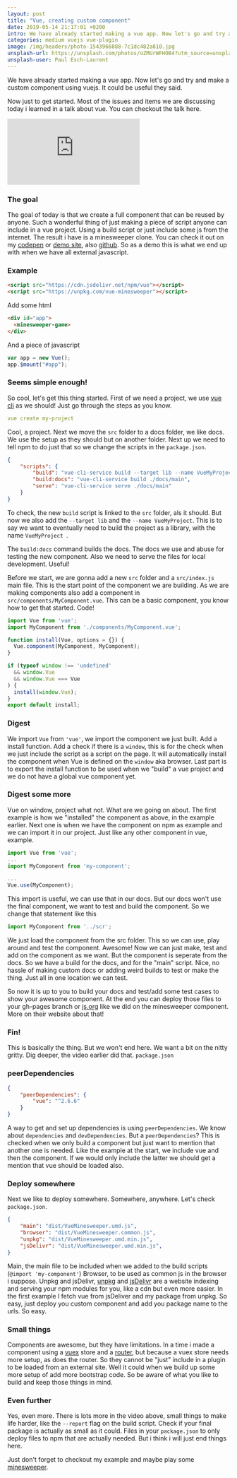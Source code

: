 ```yaml
---
layout: post
title: "Vue, creating custom component"
date: 2019-05-14 21:17:01 +0200
intro: We have already started making a vue app. Now let's go and try and make a custom component using vuejs. It could be useful they said.
categories: medium vuejs vue-plugin
image: /img/headers/photo-1543966888-7c1dc482a810.jpg
unsplash-url: https://unsplash.com/photos/oZMUrWFHOB4?utm_source=unsplash&utm_medium=referral&utm_content=creditCopyText
unsplash-user: Paul Esch-Laurent
---
```


We have already started making a vue app. Now let's go and try and make a custom component using vuejs. It could be useful they said.

Now just to get started. Most of the issues and items we are discussing today i learned in a talk about vue. You can checkout the talk here.

<div class="embed-responsive embed-responsive-16by9">
<iframe class="embed-responsive-item" src="https://www.youtube.com/embed/WH_zrZpMtCE" frameborder="0" allow="accelerometer; autoplay; encrypted-media; gyroscope; picture-in-picture" allowfullscreen></iframe>
</div>

### The goal

The goal of today is that we create a full component that can be reused by anyone. Such a wonderful thing of just making a piece of script anyone can include in a vue project. Using a build script or just include some js from the internet. The result i have is a minesweeper clone. You can check it out on my [codepen](https://codepen.io/disjfa/pen/axdmob) or [demo site](https://vue-minesweeper.js.org/), also [github](https://github.com/disjfa/vue-minesweeper). So as a demo this is what we end up with when we have all external javascript.

### Example

```html
<script src="https://cdn.jsdelivr.net/npm/vue"></script>
<script src="https://unpkg.com/vue-minesweeper"></script>
```
Add some html
```html
<div id="app">
  <minesweeper-game>
</div>
```
And a piece of javascript
```javascript
var app = new Vue();
app.$mount("#app");
```

### Seems simple enough!

So cool, let's get this thing started. First of we need a project, we use [vue cli](https://cli.vuejs.org/) as we should! Just go through the steps as you know.

```yaml
vue create my-project
```

Cool, a project. Next we move the `src` folder to a docs folder, we like docs. We use the setup as they should but on another folder. Next up we need to tell npm to do just that so we change the scripts in the `package.json`.

```json
{
    "scripts": {
        "build": "vue-cli-service build --target lib --name VueMyProject src/index.js",
        "build:docs": "vue-cli-service build ./docs/main",
        "serve": "vue-cli-service serve ./docs/main"
    }
}
```

To check, the new `build` script is linked to the `src` folder, als it should. But now we also add the `--target lib` and the `--name VueMyProject`. This is to say we want to eventually need to build the project as a library, with the name `VueMyProject `.

The `build:docs` command builds the docs. The docs we use and abuse for testing the new component. Also we need to serve the files for local development. Useful!

Before we start, we are gonna add a new `src` folder and a `src/index.js` main file. This is the start point of the component we are building. As we are making components also add a component in `src/components/MyComponent.vue`. This can be a basic component, you know how to get that started. Code!

```javascript
import Vue from 'vue';
import MyComponent from './components/MyComponent.vue';

function install(Vue, options = {}) {
  Vue.component(MyComponent, MyComponent);
}

if (typeof window !== 'undefined'
  && window.Vue
  && window.Vue === Vue
) {
  install(window.Vue);
}
export default install;
```

### Digest

We import `Vue` from `'vue'`, we import the component we just built. Add a install function. Add a check if there is a `window`, this is for the check when we just include the script as a script on the page. It will automatically install the component when Vue is defined on the `window` aka browser. Last part is to export the install function to be used when we "build" a vue project and we do not have a global vue component yet.

### Digest some more

Vue on window,  project what not. What are we going on about. The first example is how we "installed" the component as above, in the example earlier. Next one is when we have the component on npm as example and we can import it in our project. Just like any other component in vue, example.

```javascript
import Vue from 'vue';
...
import MyComponent from 'my-component';

...
Vue.use(MyComponent);
```

This import is useful, we can use that in our docs. But our docs won't use the final component, we want to test and build the component. So we change that statement like this

```javascript
import MyComponent from '../scr';
```

We just load the component from the src folder. This so we can use, play around and test the component. Awesome! Now we can just make, test and add on the component as we want. But the component is seperate from the docs. So we have a build for the docs, and for the "main" script. Nice, no hassle of making custom docs or adding weird builds to test or make the thing. Just all in one location we can test.

So now it is up to you to build your docs and test/add some test cases to show your awesome component. At the end you can deploy those files to your gh-pages branch or [js.org](https://js.org/) like we did on the minesweeper component. More on their website about that!

### Fin!

This is basically the thing. But we won't end here. We want a bit on the nitty gritty. Dig deeper, the video earlier did that. `package.json`

### peerDependencies

```json
{
    "peerDependencies": {
        "vue": "^2.6.6"
    }
}
```

A way to get and set up dependencies is using `peerDependencies`. We know about `dependencies` and `devDependencies`. But a `peerDependencies`? This is checked when we only build a component but just want to mention that another one is needed. Like the example at the start, we include vue and then the component. If we would only include the latter we should get a mention that vue should be loaded also.

### Deploy somewhere

Next we like to deploy somewhere. Somewhere, anywhere. Let's check `package.json`.
```json
{
    "main": "dist/VueMinesweeper.umd.js",
    "browser": "dist/VueMinesweeper.common.js",
    "unpkg": "dist/VueMinesweeper.umd.min.js",
    "jsDelivr": "dist/VueMinesweeper.umd.min.js",
}
```

Main, the main file to be included when we added to the build scripts (`@import 'my-component'`) Browser, to be used as common js in the browser i suppose. Unpkg and jsDelivr, [unpkg](https://unpkg.com/) and [jsDelivr](https://www.jsdelivr.com/) are a website indexing and serving your npm modules for you, like a cdn but even more easier. In the first example I fetch vue from jsDeliver and my package from unpkg. So easy, just deploy you custom component and add you package name to the urls. So easy.

### Small things

Components are awesome, but they have limitations. In a time i made a component using a [vuex](https://vuex.vuejs.org/) store and a [router](https://router.vuejs.org/), but because a vuex store needs more setup, as does the router. So they cannot be "just" include in a plugin to be loaded from an external site. Well it could when we build up some more setup of add more bootstrap code. So be aware of what you like to build and keep those things in mind.

### Even further

Yes, even more. There is lots more in the video above, small things to make life harder, like the `--report` flag on the build script. Check if your final package is actually as small as it could. Files in your `package.json` to only deploy files to npm that are actually needed. But i think i will just end things here.

Just don't forget to checkout my example and maybe play some [minesweeper](https://vue-minesweeper.js.org/).


